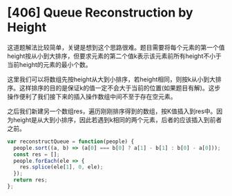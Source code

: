 # [406] Queue Reconstruction by Height

这道题解法比较简单，关键是想到这个思路很难。题目需要将每个元素的第一个值height按从小到大排序，但要求元素的第二个值k表示该元素前所有height不小于当前height的元素的最小个数。

这里我们可以将数组先按height从大到小排序，若height相同，则按k从小到大排序。这样排序的目的是保证k的值一定不会大于当前的位置(如果题目有解)。这步操作便利了我们接下来的插入操作数组中间不至于存在空元素。

之后我们新建另一个数组res，遍历刚刚排序得到的数组，按K值插入到res中。因为height是从大到小排序，因此若遇到k相同的两个元素，后者的应该插入到前者之前。

```js
var reconstructQueue = function(people) {
  people.sort((a, b) => (a[0] === b[0] ? a[1] - b[1] : b[0] - a[0]));
  const res = [];
  people.forEach(ele => {
    res.splice(ele[1], 0, ele);
  });
  return res;
};
```
